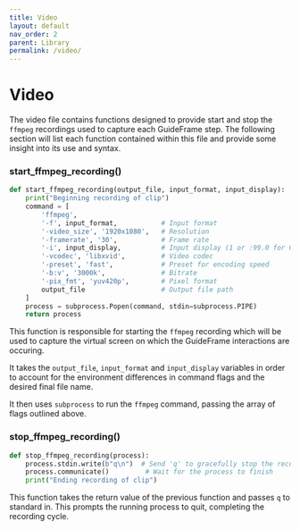 ```yaml
---
title: Video
layout: default
nav_order: 2
parent: Library
permalink: /video/
---
```


# Video
The video file contains functions designed to provide start and stop the `ffmpeg` recordings used to capture each GuideFrame step. The following section will list each function contained within this file and provide some insight into its use and syntax.


### start_ffmpeg_recording()
```python
def start_ffmpeg_recording(output_file, input_format, input_display):
    print("Beginning recording of clip")
    command = [
        'ffmpeg',
        '-f', input_format,           # Input format
        '-video_size', '1920x1080',   # Resolution
        '-framerate', '30',           # Frame rate
        '-i', input_display,          # Input display (1 or :99.0 for GitHub actions)
        '-vcodec', 'libxvid',         # Video codec
        '-preset', 'fast',            # Preset for encoding speed
        '-b:v', '3000k',              # Bitrate
        '-pix_fmt', 'yuv420p',        # Pixel format                 
        output_file                   # Output file path
    ]
    process = subprocess.Popen(command, stdin=subprocess.PIPE)
    return process
```
This function is responsible for starting the `ffmpeg` recording which will be used to capture the virtual screen on which the GuideFrame interactions are occuring. 

It takes the `output_file`, `input_format` and `input_display` variables in order to account for the environment differences in command flags and the desired final file name.

It then uses `subprocess` to run the `ffmpeg` command, passing the array of flags outlined above.


### stop_ffmpeg_recording()
```python
def stop_ffmpeg_recording(process):
    process.stdin.write(b"q\n")  # Send 'q' to gracefully stop the recording
    process.communicate()         # Wait for the process to finish
    print("Ending recording of clip")
```
This function takes the return value of the previous function and passes `q` to standard in. This prompts the running process to quit, completing the recording cycle.